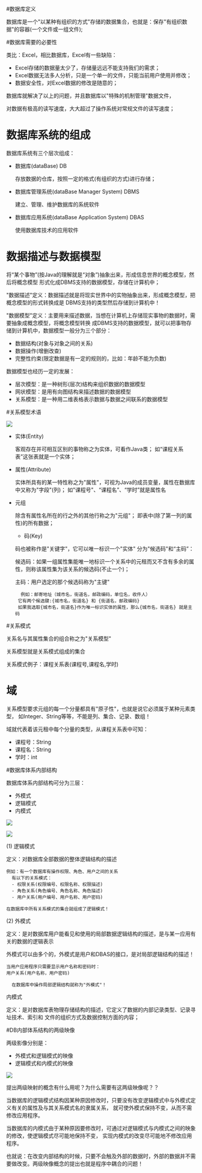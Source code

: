 #数据库定义
	
数据库是一个"以某种有组织的方式"存储的数据集合，也就是：保存"有组织数据"的容器(一个文件或一组文件);
	
#数据库需要的必要性
	
类比：Excel，相比数据库，Excel有一些缺陷：

- Excel存储的数据量太少了，存储量远远不能支持我们的需求；
- Excel数据无法多人分析，只是一个单一的文件，只能当前用户使用并修改；
- 数据安全性，对Excel数据的修改是随意的；
	
数据库就解决了以上的问题，并且数据库以"特殊的机制管理"数据文件，

对数据有极高的读写速度，大大超过了操作系统对常规文件的读写速度；
		
# 数据库系统的组成
	
数据库系统有三个层次组成：

- 数据库(dataBase) DB

	存放数据的仓库，按照一定的格式(有组织的方式)进行存储；
	
- 数据库管理系统(dataBase Manager System) DBMS

	建立、管理、维护数据库的系统软件
				
- 数据库应用系统(dataBase Application System) DBAS

	使用数据库技术的应用软件

# 数据描述与数据模型

将“某个事物”(按Java的理解就是“对象”)抽象出来，形成信息世界的概念模型，然后将概念模型
形式化成DBMS支持的数据模型，存储在计算机中；
	
"数据描述"定义：数据描述就是将现实世界中的实物抽象出来，形成概念模型，把概念模型的形式转换成是
DBMS支持的类型然后存储到计算机中！
	
"数据模型"定义：主要用来描述数据，当想在计算机上存储现实事物的数据时，需要抽象成概念模型，将概念模型转换
成DBMS支持的数据模型，就可以把事物存储到计算机中，数据模型一般分为三个部分：
- 数据结构(对象与对象之间的关系)
- 数据操作(增删改查)
- 完整性约束(限定数据是有一定的规则的，比如：年龄不能为负数)
		
数据模型也经历一定的发展：
- 层次模型：是一种树形(层次)结构来组织数据的数据模型
- 网状模型：是用有向图结构来描述数据的数据模型
- 关系模型：是一种用二维表格表示数据与数据之间联系的数据模型	
	
#关系模型术语

![](课程关系表.png)	
	
- 实体(Entity)

	客观存在并可相互区别的事物称之为实体，可看作Java类；
	如“课程关系表”这张表就是一个实体；
	
- 属性(Attribute)

	实体所具有的某一特性称之为"属性"，可视为Java的成员变量，属性在数据库中又称为"字段"(列)；
	如"课程号"、“课程名”、“学时”就是属性名
		
- 元组

	除含有属性名所在的行之外的其他行称之为"元组"；
	即表中(除了第一列的属性)的所有数据；
	
	- 码(Key)
	
	码也被称作是"关键字"，它可以唯一标识一个"实体"
	分为"候选码"和“主码”：
	
	候选码：如果一组属性集能唯一地标识一个关系中的元租而又不含有多余的属性，则称该属性集为该关系的候选码(不止一个)；
	
	主码：用户选定的那个候选码称为"主键"
			
		例如：邮寄地址（城市名，街道名，邮政编码，单位名，收件人）
       它有两个候选键:{城市名，街道名} 和 {街道名，邮政编码}
       如果我选取{城市名，街道名}作为唯一标识实体的属性，那么{城市名，街道名} 就是主码
		
	
#关系模式
	
关系名与其属性集合的组合称之为"关系模型"
	
关系模型就是关系模式组成的集合
	
关系模式例子：课程关系表(课程号,课程名,学时)
	
# 域

关系模型要求元组的每一个分量都具有"原子性"，也就是说它必须属于某种元素类型，
如Integer、String等等，不能是列、集合、记录、数组！
	
域就代表着该元租中每个分量的类型，从课程关系表中可知：
- 课程号：String
- 课程名：String
- 学时：int
			
#数据库体系内部结构
	
数据库体系内部结构可分为三层：
- 外模式
- 逻辑模式
- 内模式
	
![](三级模式的位置.png)

![](三级模式的作用.png)


(1) 逻辑模式		

定义：对数据库全部数据的整体逻辑结构的描述
			
	例如：有一个数据库有操作权限、角色、用户之间的关系
	  有以下的关系模式：
	  - 权限关系(权限编号、权限名称、权限描述)
	  - 角色关系(角色编号、角色名称、角色描述)
	  - 用户关系(用户编号、用户名称、用户密码)
					
	在数据库中所有关系模式的集合就组成了逻辑模式！
				
(2) 外模式 

定义：是对数据库用户能看见和使用的局部数据逻辑结构的描述，是与某一应用有关的数据的逻辑表示
			
外模式可以由多个的，外模式是用户和DBAS的接口，是对局部逻辑结构的描述！
				
	当用户应用程序只需要显示用户名称和密码时：
    用户关系(用户名称，用户密码)			
      
      在数据库中操作局部逻辑结构就称为"外模式"！
	
内模式
			
定义：是对数据库表物理存储结构的描述，它定义了数据的内部记录类型、记录寻址技术、索引和
文件的组织方式及数据控制方面的内容；
	
#DB内部体系结构的两级映像
	
两级影像分别是：
- 外模式和逻辑模式的映像
- 逻辑模式和内模式的映像
		
![](DB内部体系结构的两级映像.png)
		
提出两级映射的概念有什么用呢？为什么需要有这两级映像呢？？

当数据库的逻辑模式结构因某种原因修改时，只要没有改变逻辑模式中与外模式定义有关的属性及与其关系模式名的隶属关系，
就可使外模式保持不变，从而不需修改应用程序。

当数据库的内模式由于某种原因要修改时，可通过对逻辑模式与内模式之间的映象的修改，使逻辑模式尽可能地保持不变，
实现内模式的改变尽可能地不修改应用程序。
  
也就说：在改变内部结构的时候，只要不会触及外部的数据时，外部的数据并不需要做改变。两级映像概念的提出也就是程序中耦合的问题！